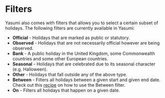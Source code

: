 # Filters

Yasumi also comes with filters that allows you to select a certain subset of holidays. The following
filters are currently available in Yasumi:

- **Official** - Holidays that are marked as public or statutory.
- **Observed** - Holidays that are not necessarily official however are being observed.
- **Bank** - A public holiday in the United Kingdom, some Commonwealth countries and some other European countries.
- **Seasonal** - Holidays that are celebrated due to its seasonal character (e.g. Halloween).
- **Other** - Holidays that fall outside any of the above type.
- **Between** - Filters all holidays between a given start and given end date. Check out
  this [recipe](/docs/cookbook/between_filter) on how to use the Between filter.
- **On** - Filters all holidays that happen on a given date.
